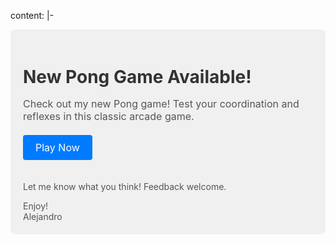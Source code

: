 content: |-
<div style="background-color: #f0f0f0; padding: 20px; border-radius: 8px;">
  <h1 style="color: #333; font-size: 28px; margin-bottom: 10px;">New Pong Game Available!</h1>
  <p style="color: #555; font-size: 16px; margin-bottom: 20px;">
    Check out my new Pong game! Test your coordination and reflexes in this classic arcade game.
  </p>
  <a href="https://ponggamejs.onrender.com" target="_blank" style="display: inline-block; background-color: #007bff; color: #fff; text-decoration: none; padding: 10px 20px; border-radius: 4px; font-size: 16px; margin-bottom: 20px;">
    Play Now
  </a>
  <p style="color: #555; font-size: 14px; margin-bottom: 0;">
    Let me know what you think! Feedback welcome.
  </p>
  <p style="color: #555; font-size: 14px; margin-bottom: 0;">
    Enjoy!<br>
    Alejandro
  </p>
</div>
